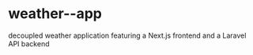 # weather--app
decoupled weather application featuring a Next.js frontend and a Laravel API backend
